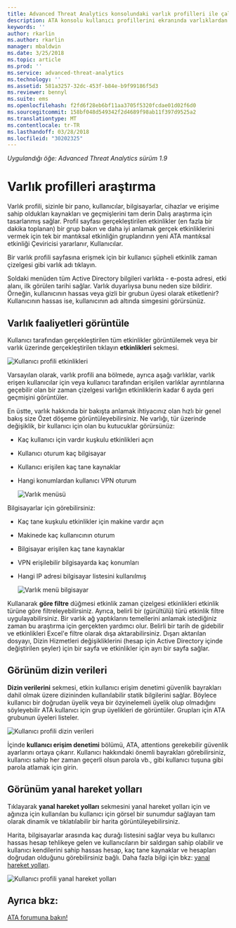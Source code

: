 ```yaml
---
title: Advanced Threat Analytics konsolundaki varlık profilleri ile çalışma | Microsoft Docs
description: ATA konsolu kullanıcı profillerini ekranında varlıklardan araştırmaya açıklar
keywords: ''
author: rkarlin
ms.author: rkarlin
manager: mbaldwin
ms.date: 3/25/2018
ms.topic: article
ms.prod: ''
ms.service: advanced-threat-analytics
ms.technology: ''
ms.assetid: 581a3257-32dc-453f-b84e-b9f99186f5d3
ms.reviewer: bennyl
ms.suite: ems
ms.openlocfilehash: f2fd6f28eb6bf11aa3705f5320fcdae01d02f6d0
ms.sourcegitcommit: 158bf048d549342f2d4689f98ab11f397d9525a2
ms.translationtype: MT
ms.contentlocale: tr-TR
ms.lasthandoff: 03/28/2018
ms.locfileid: "30202325"
---
```

*Uygulandığı öğe: Advanced Threat Analytics sürüm 1.9*



# <a name="investigating-entity-profiles"></a>Varlık profilleri araştırma

Varlık profili, sizinle bir pano, kullanıcılar, bilgisayarlar, cihazlar ve erişime sahip oldukları kaynakları ve geçmişlerini tam derin Dalış araştırma için tasarlanmış sağlar. Profil sayfası gerçekleştirilen etkinlikler (en fazla bir dakika toplanan) bir grup bakın ve daha iyi anlamak gerçek etkinliklerini vermek için tek bir mantıksal etkinliğin gruplandırın yeni ATA mantıksal etkinliği Çeviricisi yararlanır, Kullanıcılar.

Bir varlık profili sayfasına erişmek için bir kullanıcı şüpheli etkinlik zaman çizelgesi gibi varlık adı tıklayın.

Soldaki menüden tüm Active Directory bilgileri varlıkta - e-posta adresi, etki alanı, ilk görülen tarihi sağlar. Varlık duyarlıysa bunu neden size bildirir. Örneğin, kullanıcının hassas veya gizli bir grubun üyesi olarak etiketlenir?
Kullanıcının hassas ise, kullanıcının adı altında simgesini görürsünüz.

## <a name="view-entity-activities"></a>Varlık faaliyetleri görüntüle

Kullanıcı tarafından gerçekleştirilen tüm etkinlikler görüntülemek veya bir varlık üzerinde gerçekleştirilen tıklayın **etkinlikleri** sekmesi. 

 ![Kullanıcı profili etkinlikleri](media/user-profile-activities.png)

Varsayılan olarak, varlık profili ana bölmede, ayrıca aşağı varlıklar, varlık erişen kullanıcılar için veya kullanıcı tarafından erişilen varlıklar ayrıntılarına geçebilir olan bir zaman çizelgesi varlığın etkinliklerin kadar 6 ayda geri geçmişini görüntüler.

En üstte, varlık hakkında bir bakışta anlamak ihtiyacınız olan hızlı bir genel bakış size Özet döşeme görüntüleyebilirsiniz. Ne varlığı, tür üzerinde değişiklik, bir kullanıcı için olan bu kutucuklar görürsünüz:
- Kaç kullanıcı için vardır kuşkulu etkinlikleri açın
- Kullanıcı oturum kaç bilgisayar
- Kullanıcı erişilen kaç tane kaynaklar
- Hangi konumlardan kullanıcı VPN oturum

  ![Varlık menüsü](media/entity-menu.png)

Bilgisayarlar için görebilirsiniz:
- Kaç tane kuşkulu etkinlikler için makine vardır açın
- Makinede kaç kullanıcının oturum
- Bilgisayar erişilen kaç tane kaynaklar
- VPN erişilebilir bilgisayarda kaç konumları
- Hangi IP adresi bilgisayar listesini kullanılmış

  ![Varlık menü bilgisayar](media/entity-computer.png)

Kullanarak **göre filtre** düğmesi etkinlik zaman çizelgesi etkinlikleri etkinlik türüne göre filtreleyebilirsiniz. Ayrıca, belirli bir (gürültülü) türü etkinlik filtre uygulayabilirsiniz. Bir varlık ağ yaptıklarını temellerini anlamak istediğiniz zaman bu araştırma için gerçekten yardımcı olur. Belirli bir tarih de gidebilir ve etkinlikleri Excel'e filtre olarak dışa aktarabilirsiniz. Dışarı aktarılan dosyayı, Dizin Hizmetleri değişikliklerini (hesap için Active Directory içinde değiştirilen şeyler) için bir sayfa ve etkinlikler için ayrı bir sayfa sağlar. 

## <a name="view-directory-data"></a>Görünüm dizin verileri

**Dizin verilerini** sekmesi, etkin kullanıcı erişim denetimi güvenlik bayrakları dahil olmak üzere dizininden kullanılabilir statik bilgilerini sağlar. Böylece kullanıcı bir doğrudan üyelik veya bir özyinelemeli üyelik olup olmadığını söyleyebilir ATA kullanıcı için grup üyelikleri de görüntüler. Grupları için ATA grubunun üyeleri listeler.

 ![Kullanıcı profili dizin verileri](media/user-profile-dir-data.png)

İçinde **kullanıcı erişim denetimi** bölümü, ATA, attentions gerekebilir güvenlik ayarlarını ortaya çıkarır. Kullanıcı hakkındaki önemli bayrakları görebilirsiniz, kullanıcı sahip her zaman geçerli olsun parola vb., gibi kullanıcı tuşuna gibi parola atlamak için girin. 

## <a name="view-lateral-movement-paths"></a>Görünüm yanal hareket yolları

Tıklayarak **yanal hareket yolları** sekmesini yanal hareket yolları için ve ağınıza için kullanılan bu kullanıcı için görsel bir sunumdur sağlayan tam olarak dinamik ve tıklatılabilir bir harita görüntüleyebilirsiniz.

Harita, bilgisayarlar arasında kaç durağı listesini sağlar veya bu kullanıcı hassas hesap tehlikeye gelen ve kullanıcıların bir saldırgan sahip olabilir ve kullanıcı kendilerini sahip hassas hesap, kaç tane kaynaklar ve hesapları doğrudan olduğunu görebilirsiniz bağlı. Daha fazla bilgi için bkz: [yanal hareket yolları](use-case-lateral-movement-path.md). 

 ![Kullanıcı profili yanal hareket yolları](media/user-profile-lateral-movement-paths.png)


## <a name="see-also"></a>Ayrıca bkz:
[ATA forumuna bakın!](https://social.technet.microsoft.com/Forums/security/home?forum=mata)
